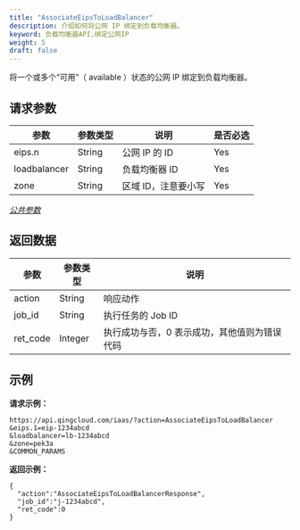 ```yaml
---
title: "AssociateEipsToLoadBalancer"
description: 介绍如何将公网 IP 绑定到负载均衡器。
keyword: 负载均衡器API,绑定公网IP
weight: 5
draft: false
---
```


将一个或多个“可用”（ available ）状态的公网 IP 绑定到负载均衡器。

## 请求参数

| 参数 | 参数类型 | 说明 | 是否必选 |
| --- | --- | --- | --- |
| eips.n | String | 公网 IP 的 ID | Yes |
| loadbalancer | String | 负载均衡器 ID | Yes |
| zone | String | 区域 ID，注意要小写 | Yes |

[_公共参数_](../../gei_api/parameters/)

## 返回数据

| 参数 | 参数类型 | 说明 |
| --- | --- | --- |
| action | String | 响应动作 |
| job_id | String | 执行任务的 Job ID |
| ret_code | Integer | 执行成功与否，0 表示成功，其他值则为错误代码 |

## 示例

**请求示例：**

```
https://api.qingcloud.com/iaas/?action=AssociateEipsToLoadBalancer
&eips.1=eip-1234abcd
&loadbalancer=lb-1234abcd
&zone=pek3a
&COMMON_PARAMS
```

**返回示例：**

```
{
  "action":"AssociateEipsToLoadBalancerResponse",
  "job_id":"j-1234abcd",
  "ret_code":0
}
```
